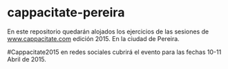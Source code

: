 # cappacitate-pereira

En este repositorio quedarán alojados los ejercicios de las sesiones de www.cappacitate.com edición 2015.
En la ciudad de Pereira.

#Cappacitate2015 en redes sociales cubrirá el evento para las fechas 10-11 Abril de 2015.